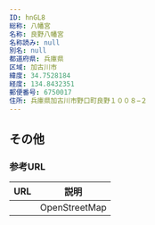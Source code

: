 ```yaml
---
ID: hnGL8
総称: 八幡宮
名称: 良野八幡宮
名称読み: null
別名: null
都道府県: 兵庫県
区域: 加古川市
緯度: 34.7528184
経度: 134.8432351
郵便番号: 6750017
住所: 兵庫県加古川市野口町良野１００８−２
---
```


## その他

### 参考URL

| URL | 説明          |
| --- | ------------- |
|     | OpenStreetMap |
